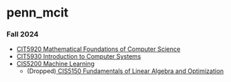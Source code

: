 # penn_mcit

### Fall 2024
- [CIT5920 Mathematical Foundations of Computer Science](2408_Fall_2024/CIT5920/main.md)
- [CIT5930 Introduction to Computer Systems](2408_Fall_2024/CIT_593/main.md)
- [CIS5200 Machine Learning](2408_Fall_2024/CIS_520/main.md)
  - (Dropped)[ CIS5150 Fundamentals of Linear Algebra and Optimization](2408_Fall_2024/CIS_515/main.md)
